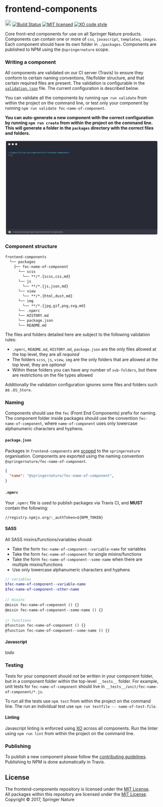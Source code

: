 # frontend-components

<img src="https://cdn.travis-ci.org/images/favicon-c566132d45ab1a9bcae64d8d90e4378a.svg" width=20 height=20/> [![Build Status](https://travis-ci.com/springernature/frontend-components.svg?token=zyctw5kYdmyz8scswTTY&branch=master)](https://travis-ci.com/springernature/frontend-components)
[![MIT licensed](https://img.shields.io/badge/license-MIT-blue.svg)][info-license]
[![XO code style](https://img.shields.io/badge/code_style-XO-5ed9c7.svg)](https://github.com/sindresorhus/xo)

Core front-end components for use on all Springer Nature products. Components can contain one or more of `css`, `javascript`, `templates`, `images`. Each component should have its own folder in `./packages`. Components are published to NPM using the `@springernature` scope.

### Writing a component

All components are validated on our CI server (Travis) to ensure they conform to certain naming conventions, file/folder structure, and that certain required files are present. The validation is configurable in the [`validation.json`](validation.json) file. The current configuration is described below.

You can validate all the components by running `npm run validate` from within the project on the command line, or test only your component by running `npm run validate fec-name-of-component`.

**You can auto-generate a new component with the correct configuration by running `npm run create` from within the project on the command line. This will generate a folder in the `packages` directory with the correct files and folders.**

![auto-generate video](auto-generate.gif "Video of the auto-generate script")

### Component structure

```
frontend-components
  └── packages
    ├── fec-name-of-component
      └── scss
        └── **/*.{scss,css,md}
      └── js
        └── **/*.{js,json,md}
      └── view
        └── **/*.{html,dust,md}
      └── img
        └── **/*.{jpg,gif,png,svg,md}
      └── .npmrc
      └── HISTORY.md
      └── package.json
      └── README.md
```

The files and folders detailed here are subject to the following validation rules:

- `.npmrc`, `README.md`, `HISTORY.md`, `package.json` are the only files allowed at the top level, they are all _required_
- The folders `scss`, `js`, `view`, `img` are the only folders that are allowed at the top level, they are _optional_
- Within these folders you can have any number of `sub-folders`, but there are restrictions on the file types allowed

Additionally the validation configuration ignores some files and folders such as `.DS_Store`.

### Naming

Components should use the `fec` (Front End Components) prefix for naming. The component folder inside packages should use the convention `fec-name-of-component`, where `name-of-component` uses only lowercase alphanumeric characters and hyphens.

#### `package.json`

Packages in `frontend-components` are [scoped](https://docs.npmjs.com/misc/scope) to the `springernature` organisation. Components are exported using the naming convention `@springernature/fec-name-of-component`.

```json
{
  "name": "@springernature/fec-name-of-component",
}
```

#### `.npmrc`

Your `.npmrc` file is used to publish packages via Travis CI, and **MUST** contain the following:

```
//registry.npmjs.org/:_authToken=${NPM_TOKEN}
```

#### SASS

All SASS mixins/functions/variables should:

- Take the form `fec-name-of-component--variable-name` for variables
- Take the form `fec-name-of-component` for single mixins/functions
- Take the form `fec-name-of-component--some-name` when there are multiple mixins/functions
- Use only lowercase alphanumeric characters and hyphens

```scss
// variables
$fec-name-of-component--variable-name
$fec-name-of-component--other-name

// mixins
@mixin fec-name-of-component () {}
@mixin fec-name-of-component--some-name () {}

// functions
@function fec-name-of-component () {}
@function fec-name-of-component--some-name () {}
```

#### Javascript

_todo_

### Testing

Tests for your component should _not_ be written in your component folder, but in a component folder within the top-level `__tests__` folder. For example, unit tests for `fec-name-of-component` should live in `__tests__/unit/fec-name-of-component/*.js`.

To run all the tests use `npm test` from within the project on the command line. The run an individual test use `npm run testfile -- name-of-test-file`.

#### Linting

Javascript linting is enforced using [XO](https://github.com/sindresorhus/xo) across all components. Run the linter using `npm run lint` from within the project on the command line.

### Publishing

To publish a new component please follow the [contributing guidelines](CONTRIBUTING.md). Publishing to NPM is done automatically in Travis.

License
-------

The frontend-components repository is licensed under the [MIT License][info-license].  
All packages within this repository are licensed under the [MIT License][info-license].  
Copyright &copy; 2017, Springer Nature

[info-license]: LICENCE
